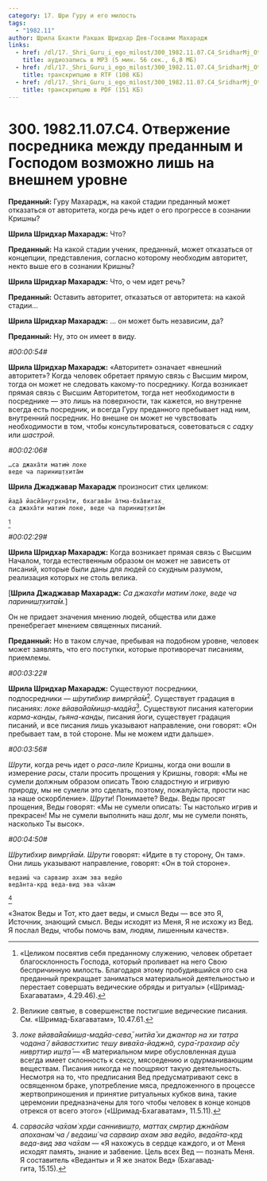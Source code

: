 ```yaml
---
category: 17. Шри Гуру и его милость
tags:
  - "1982.11"
author: Шрила Бхакти Ракшак Шридхар Дев-Госвами Махарадж
links:
  - href: /dl/17._Shri_Guru_i_ego_milost/300_1982.11.07.C4_SridharMj_Otverzhenie_posrednika_mezhdu_predannym_i_Gospodom_vozmozhno_lish_na_vneshnem_urovne.mp3
    title: аудиозапись в MP3 (5 мин. 56 сек., 6,8 МБ)
  - href: /dl/17._Shri_Guru_i_ego_milost/300_1982.11.07.C4_SridharMj_Otverzhenie_posrednika_mezhdu_predannym_i_Gospodom_vozmozhno_lish_na_vneshnem_urovne.rtf
    title: транскрипцию в RTF (108 КБ)
  - href: /dl/17._Shri_Guru_i_ego_milost/300_1982.11.07.C4_SridharMj_Otverzhenie_posrednika_mezhdu_predannym_i_Gospodom_vozmozhno_lish_na_vneshnem_urovne.pdf
    title: транскрипцию в PDF (151 КБ)
---
```


# 300. 1982.11.07.C4. Отвержение посредника между преданным и Господом возможно лишь на внешнем уровне

**Преданный:** Гуру Махарадж, на какой стадии преданный может отказаться от авторитета, когда речь идет о его прогрессе в сознании Кришны?

**Шрила Шридхар Махарадж:** Что?

**Преданный:** На какой стадии ученик, преданный, может отказаться от концепции, представления, согласно которому необходим авторитет, некто выше его в сознании Кришны?

**Шрила Шридхар Махарадж:** Что, о чем идет речь?

**Преданный:** Оставить авторитет, отказаться от авторитета: на какой стадии…

**Шрила Шридхар Махарадж:** … он может быть независим, да?

**Преданный:** Ну, это он имеет в виду.

*#00:00:54#*

**Шрила Шридхар Махарадж:** «Авторитет» означает «внешний авторитет»? Когда человек обретает прямую связь с Высшим миром, тогда он может не следовать какому-то посреднику. Когда возникает прямая связь с Высшим Авторитетом, тогда нет необходимости в посреднике — это лишь на поверхности, так кажется, но внутренне всегда есть посредник, и всегда Гуру преданного пребывает над ним, внутренний посредник. Но внешне он может не чувствовать необходимости в том, чтобы консультироваться, советоваться с *садху* или *шастрой*.

*#00:02:06#*

    …са джаха̄ти матим̇ локе
    веде ча париниш̣т̣хита̄м

**Шрила Джаджавар Махарадж** произносит стих целиком:

    йада̄ йасйа̄нугр̣хн̣а̄ти, бхагава̄н а̄тма-бха̄витах̣
    са джаха̄ти матим̇ локе, веде ча париниш̣т̣хита̄м
[^_ftn1]

*#00:02:29#*

**Шрила Шридхар Махарадж:** Когда возникает прямая связь с Высшим Началом, тогда естественным образом он может не зависеть от писаний, которые были даны для людей со скудным разумом, реализация которых не столь велика.

[**Шрила Джаджавар Махарадж:** *Са джаха̄ти матим̇ локе, веде ча париниш̣т̣хита̄м.*]

Он не придает значения мнению людей, общества или даже пренебрегает мнением священных писаний.

**Преданный:** Но в таком случае, пребывая на подобном уровне, человек может заявлять, что его поступки, которые противоречат писаниям, приемлемы.

*#00:03:22#*

**Шрила Шридхар Махарадж:** Существуют посредники, подпосредники — *ш́рутибхир вимр̣гйа̄м*[^_ftn2]. Существует градация в писаниях: *локе вйава̄йа̄миш̣а-мадйа*[^_ftn3]. Существуют писания категории *карма-канды*, *гьяна-канды*, писания йоги, существует градация писаний, и все писания лишь указывают направление, они говорят: «Он пребывает там, в той стороне. Мы не можем идти дальше».

*#00:03:56#*

*Шрути*, когда речь идет о *раса-лиле* Кришны, когда они вошли в измерение *расы*, стали просить прощения у Кришны, говоря: «Мы не сумели должным образом описать Твою сладостную и игривую природу, мы не сумели это сделать, поэтому, пожалуйста, прости нас за наше оскорбление». *Шрути*! Понимаете? Веды. Веды просят прощения, Веды говорят: «Мы не сумели описать: Ты настолько игрив и прекрасен! Мы не сумели выполнить наш долг, мы не сумели понять, насколько Ты высок».

*#00:04:50#*

*Ш́рутибхир вимр̣гйа̄м. Шрути* говорят: «Идите в ту сторону, Он там». Они лишь указывают направление, говорят: «Он в той стороне».

    ведаиш́ ча сарваир ахам эва ведйо
    веда̄нта-кр̣д веда-вид эва ча̄хам
[^_ftn4]

«Знаток Веды и Тот, кто дает веды, и смысл Веды — все это Я, Источник, знающий смысл. Веды исходят из Меня, Я не исхожу из Вед. Я послал Веды, чтобы помочь вам, людям, лишенным качеств».



[^_ftn1]: «Целиком посвятив себя преданному служению, человек обретает благосклонность Господа, который проливает на него Свою беспричинную милость. Благодаря этому пробудившийся ото сна преданный прекращает заниматься материальной деятельностью и перестает совершать ведические обряды и ритуалы» («Шримад-Бхагаватам», 4.29.46).

[^_ftn2]: Великие святые, в совершенстве постигшие ведические писания. См. «Шримад-Бхагаватам», 10.47.61.

[^_ftn3]: *локе вйава̄йа̄миш̣а-мадйа-сева̄, нитйа̄ хи джантор на хи татра чодана̄ / вйавастхитис теш̣у вива̄ха-йаджн̃а, сура̄-грахаир а̄су нивр̣ттир иш̣т̣а̄* — «В материальном мире обусловленная душа всегда имеет склонность к сексу, мясоедению и одурманивающим веществам. Писания никогда не поощряют такую деятельность. Несмотря на то, что предписания Вед предусматривают секс в освященном браке, употребление мяса, предложенного в процессе жертвоприношения и принятие ритуальных кубков вина, такие церемонии предназначены для того чтобы человек в конце концов отрекся от всего этого» («Шримад-Бхагаватам», 11.5.11).

[^_ftn4]: *сарвасйа ча̄хам̇ хр̣ди саннивиш̣т̣о, маттах̣ смр̣тир джн̃а̄нам апоханам̇ ча / ведаиш́ ча сарваир ахам эва ведйо, веда̄нта-кр̣д веда-вид эва ча̄хам* — «Я нахожусь в сердце каждого, и от Меня исходят память, знание и забвение. Цель всех Вед — познать Меня. Я составитель «Веданты» и Я же знаток Вед» (Бхагавад-гита, 15.15).

